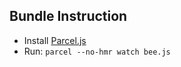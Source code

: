 ## Bundle Instruction

* Install [Parcel.js](https://parceljs.org/)
* Run: `parcel --no-hmr watch bee.js`
